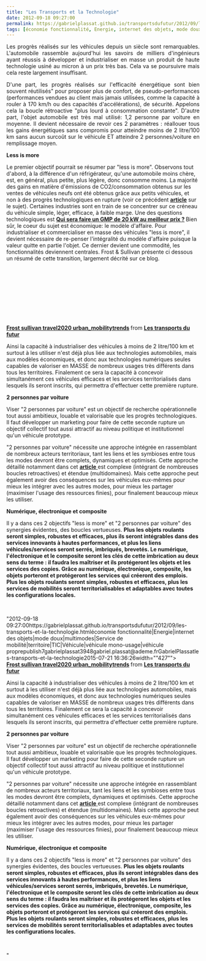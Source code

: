 ```yaml
---
title: "Les Transports et la Technologie"
date: 2012-09-18 09:27:00
permalink: https://gabrielplassat.github.io/transportsdufutur/2012/09/les-transports-et-la-technologie.html
tags: [économie fonctionnalité, Energie, internet des objets, mode doux, multimodes, Service de mobilité, territoire, TIC, Véhicule, véhicule mono-usage, véhicule propre]
---
```


<p style="text-align: justify;">Les progrès réalisés sur les véhicules depuis un siècle sont remarquables. L'automobile rassemble aujourd'hui les savoirs de milliers d'ingénieurs ayant réussis à développer et industrialiser en masse un produit de haute technologie usiné au micron à un prix très bas. Cela va se poursuivre mais cela reste largement insuffisant. </p> <p style="text-align: justify;">D'une part, les progrès réalisés sur l'efficacité énergétique sont bien souvent réutilisés" pour proposer plus de confort, de pseudo-performances (performances vendues au client mais jamais utilisées, comme la capacité à rouler à 170 km/h ou des capacités d'accélérations), de sécurité. Appelons cela la boucle rétroactive "plus lourd à consommation constante". D'autre part, l'objet automobile est très mal utilisé: 1,2 personne par voiture en moyenne. Il devient nécessaire de revoir ces 2 paramètres : réallouer tous les gains énergétiques sans compromis pour atteindre moins de 2 litre/100 km sans aucun surcoût sur le véhicule ET atteindre 2 personnes/voiture en remplissage moyen. </p>  <!--more-->   <p style=""text-align: justify><strong>Less is more</strong></p> <p style=""text-align: justify>Le premier objectif pourrait se résumer par "less is more". Observons tout d'abord, à la différence d'un réfrigérateur, qu'une automobile moins chère, est, en général, plus petite, plus légère, donc consomme moins. La majorité des gains en matière d'émissions de CO2/consommation obtenus sur les ventes de véhicules neufs ont été obtenus grâce aux petits véhicules, et non à des progrès technologiques en rupture (voir ce précédent <a href="https://gabrielplassat.github.io/transportsdufutur/2010/03/less-is-more-2.html"" target=""_blank""><strong>article</strong></a> sur le sujet). Certaines industries sont en train de se concentrer sur ce créneau du véhicule simple, léger, efficace, à faible marge. Une des questions technologiques est <strong><a href="https://gabrielplassat.github.io/transportsdufutur/2010/01/qui-sera-capable-de-faire-un-gmp-de-20-kw-au-meilleur-prix-.html"" target=""_blank"">Qui sera faire un GMP de 20 kW au meilleur prix ?</a> </strong>Bien sûr, le coeur du sujet est économique: le modèle d'affaire. Pour industrialiser et commercialiser en masse des véhicules "less is more", il devient nécessaire de re-penser l'intégralité du modèle d'affaire puisque la valeur quitte en partie l'objet. Ce dernier devient une commodité, les fonctionnalités deviennent centrales. Frost & Sullivan présente ci dessous un résumé de cette transition, largement décrité sur ce blog.</p> <iframe frameborder=""0"" height=""356"" marginheight=""0"" marginwidth=""0"" scrolling=""no"" src=""http://fr.slideshare.net/slideshow/embed_code/10498762"" style=""border: 1px solid #CCC border-width: 1px 1px 0 margin-bottom: 5px width=""427""> </iframe> <div style=""margin-bottom: 5px> <strong> <a href=""http://fr.slideshare.net/transportsdufutur/frost-sullivan-travel2020-urbanmobilitytrends"" target=""_blank"" title=""Frost sullivan travel2020 urban_mobilitytrends"">Frost sullivan travel2020 urban_mobilitytrends</a> </strong> from <strong><a href=""http://fr.slideshare.net/transportsdufutur"" target=""_blank"">Les transports du futur</a></strong> </div> <p style=""text-align: justify>Ainsi la capacité à industrialiser des véhicules à moins de 2 litre/100 km et surtout à les utiliser n'est déjà plus liée aux technologies automobiles, mais aux modèles économiques, et donc aux technologies numériques seules capables de valoriser en MASSE de nombreux usages très différents dans tous les territoires. Finalement ce sera la capacité à concevoir simultanément ces véhicules efficaces et les services territorialisés dans lesquels ils seront inscrits, qui permettra d'effectuer cette première rupture.</p> <p style=""text-align: justify><strong>2 personnes par voiture</strong></p> <p style=""text-align: justify>Viser "2 personnes par voiture" est un objectif de recherche opérationnelle tout aussi ambitieux, louable et valorisable que les progrès technologiques. Il faut développer un marketing pour faire de cette seconde rupture un objectif collectif tout aussi attractif au niveau politique et institutionnel qu'un véhicule prototype. </p> <p style=""text-align: justify>"2 personnes par voiture" nécessite une approche intégrée en rassemblant de nombreux acteurs territoriaux, tant les liens et les symbioses entre tous les modes devront être complets, dynamiques et optimisés. Cette approche détaillé notamment dans cet <a href="https://gabrielplassat.github.io/transportsdufutur/2012/09/developpez-et-implementer-la-mobilite-multimodale-dans-votre-territoire.html"" target=""_blank""><strong>article</strong> </a>est complexe (intégrant de nombreuses boucles retroactives) et étendue (multidomaines). Mais cette approche peut également avoir des conséquences sur les véhicules eux-mêmes pour mieux les intégrer avec les autres modes, pour mieux les partager (maximiser l'usage des ressources finies), pour finalement beaucoup mieux les utiliser.</p> <p style=""text-align: justify><strong>Numérique, électronique et composite</strong></p> <p style=""text-align: justify>Il y a dans ces 2 objectifs "less is more" et "2 personnes par voiture" des synergies évidentes, des boucles vertueuses. <strong>Plus les objets roulants seront simples, robustes et efficaces, plus ils seront intégrables dans des services innovants à hautes performances, et plus les liens véhicules/services seront serrés, imbriqués, brevetés. Le numérique, l'électronique et le composite seront les clés de cette imbrication au deux sens du terme : il faudra les maîtriser et ils protégeront les objets et les services des copies. Grâce au numérique, électronique, composite, les objets porteront et protégeront les services qui créeront des emplois. Plus les objets roulants seront simples, robustes et efficaces, plus les services de mobilités seront territorialisables et adaptables avec toutes les configurations locales.</strong> </p> <p style=""text-align: justify> </p>"2012-09-18 09:27:00https://gabrielplassat.github.io/transportsdufutur/2012/09/les-transports-et-la-technologie.htmléconomie fonctionnalité|Energie|internet des objets|mode doux|multimodes|Service de mobilité|territoire|TIC|Véhicule|véhicule mono-usage|véhicule proprepublish7gabrielplassat3948gabriel.plassat@ademe.frGabrielPlassatles-transports-et-la-technologie2015-07-21 16:36:26width=""427""> </iframe> <div style=""margin-bottom: 5px> <strong> <a href=""http://fr.slideshare.net/transportsdufutur/frost-sullivan-travel2020-urbanmobilitytrends"" target=""_blank"" title=""Frost sullivan travel2020 urban_mobilitytrends"">Frost sullivan travel2020 urban_mobilitytrends</a> </strong> from <strong><a href=""http://fr.slideshare.net/transportsdufutur"" target=""_blank"">Les transports du futur</a></strong> </div> <p style=""text-align: justify>Ainsi la capacité à industrialiser des véhicules à moins de 2 litre/100 km et surtout à les utiliser n'est déjà plus liée aux technologies automobiles, mais aux modèles économiques, et donc aux technologies numériques seules capables de valoriser en MASSE de nombreux usages très différents dans tous les territoires. Finalement ce sera la capacité à concevoir simultanément ces véhicules efficaces et les services territorialisés dans lesquels ils seront inscrits, qui permettra d'effectuer cette première rupture.</p> <p style=""text-align: justify><strong>2 personnes par voiture</strong></p> <p style=""text-align: justify>Viser "2 personnes par voiture" est un objectif de recherche opérationnelle tout aussi ambitieux, louable et valorisable que les progrès technologiques. Il faut développer un marketing pour faire de cette seconde rupture un objectif collectif tout aussi attractif au niveau politique et institutionnel qu'un véhicule prototype. </p> <p style=""text-align: justify>"2 personnes par voiture" nécessite une approche intégrée en rassemblant de nombreux acteurs territoriaux, tant les liens et les symbioses entre tous les modes devront être complets, dynamiques et optimisés. Cette approche détaillé notamment dans cet <a href="https://gabrielplassat.github.io/transportsdufutur/2012/09/developpez-et-implementer-la-mobilite-multimodale-dans-votre-territoire.html"" target=""_blank""><strong>article</strong> </a>est complexe (intégrant de nombreuses boucles retroactives) et étendue (multidomaines). Mais cette approche peut également avoir des conséquences sur les véhicules eux-mêmes pour mieux les intégrer avec les autres modes, pour mieux les partager (maximiser l'usage des ressources finies), pour finalement beaucoup mieux les utiliser.</p> <p style=""text-align: justify><strong>Numérique, électronique et composite</strong></p> <p style=""text-align: justify>Il y a dans ces 2 objectifs "less is more" et "2 personnes par voiture" des synergies évidentes, des boucles vertueuses. <strong>Plus les objets roulants seront simples, robustes et efficaces, plus ils seront intégrables dans des services innovants à hautes performances, et plus les liens véhicules/services seront serrés, imbriqués, brevetés. Le numérique, l'électronique et le composite seront les clés de cette imbrication au deux sens du terme : il faudra les maîtriser et ils protégeront les objets et les services des copies. Grâce au numérique, électronique, composite, les objets porteront et protégeront les services qui créeront des emplois. Plus les objets roulants seront simples, robustes et efficaces, plus les services de mobilités seront territorialisables et adaptables avec toutes les configurations locales.</strong> </p> <p style=""text-align: justify> </p>"
